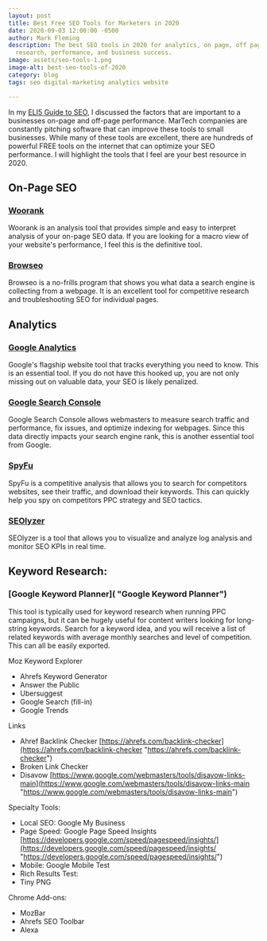 ```yaml
---
layout: post
title: Best Free SEO Tools for Marketers in 2020
date: 2020-09-03 12:00:00 -0500
author: Mark Fleming
description: The best SEO tools in 2020 for analytics, on page, off page, links, keyword
  research, performance, and business success.
image: assets/seo-tools-1.png
image-alt: best-seo-tools-of-2020
category: blog
tags: seo digital-marketing analytics website

---
```

In my [ELI5 Guide to SEO](https://markdfleming.com/eli5-guide-search-engine-optimization-seo/ "ELI5 Guide to SEO"), I discussed the factors that are important to a businesses on-page and off-page performance. MarTech companies are constantly pitching software that can improve these tools to small businesses. While many of these tools are excellent, there are hundreds of powerful FREE tools on the internet that can optimize your SEO performance. I will highlight the tools that I feel are your best resource in 2020.

## On-Page SEO

### [Woorank](https://www.woorank.com/ "Woorank")

Woorank is an analysis tool that provides simple and easy to interpret analysis of your on-page SEO data. If you are looking for a macro view of your website's performance, I feel this is the definitive tool.

### [Browseo](https://www.browseo.net/ "Browseo")

Browseo is a no-frills program that shows you what data a search engine is collecting from a webpage. It is an excellent tool for competitive research and troubleshooting SEO for individual pages.

## Analytics

### [Google Analytics](https://analytics.google.com/ "Google Analytics")

Google's flagship website tool that tracks everything you need to know. This is an essential tool. If you do not have this hooked up, you are not only missing out on valuable data, your SEO is likely penalized.

### [Google Search Console](https://search.google.com/search-console/about "Google Search Console")

Google Search Console allows webmasters to measure search traffic and performance, fix issues, and optimize indexing for webpages. Since this data directly impacts your search engine rank, this is another essential tool from Google.

### [SpyFu](https://www.spyfu.com/)

SpyFu is a competitive analysis that allows you to search for competitors websites, see their traffic, and download their keywords. This can quickly help you spy on competitors PPC strategy and SEO tactics.

### [SEOlyzer](https://seolyzer.io/ "SEOlyzer")

SEOlyzer is a tool that allows you to visualize and analyze log analysis and monitor SEO KPIs in real time. 

## Keyword Research:

### [Google Keyword Planner]( "Google Keyword Planner")

This tool is typically used for keyword research when running PPC campaigns, but it can be hugely useful for content writers looking for long-string keywords. Search for a keyword idea, and you will receive a list of related keywords with average monthly searches and level of competition. This can all be easily exported.

Moz Keyword Explorer

* Ahrefs Keyword Generator
* Answer the Public
* Ubersuggest
* Google Search (fill-in)
* Google Trends

Links

* Ahref Backlink Checker [https://ahrefs.com/backlink-checker](https://ahrefs.com/backlink-checker "https://ahrefs.com/backlink-checker")
* Broken Link Checker
* Disavow [https://www.google.com/webmasters/tools/disavow-links-main](https://www.google.com/webmasters/tools/disavow-links-main "https://www.google.com/webmasters/tools/disavow-links-main")

Specialty Tools:

* Local SEO: Google My Business
* Page Speed: Google Page Speed Insights [https://developers.google.com/speed/pagespeed/insights/](https://developers.google.com/speed/pagespeed/insights/ "https://developers.google.com/speed/pagespeed/insights/")
* Mobile: Google Mobile Test
* Rich Results Test:
* Tiny PNG

Chrome Add-ons:

* MozBar
* Ahrefs SEO Toolbar
* Alexa